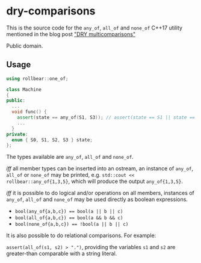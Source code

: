 # dry-comparisons

This is the source code for the `any_of`, `all_of` and `none_of` C++17 utility mentioned in the blog post
["DRY multicomparisons"](http://playfulprogramming.blogspot.com/2018/07/dry-multicomparisons.html)

Public domain.

## Usage

```Cpp
using rollbear::one_of;

class Machine
{
public:
  ...
  void func() {
    assert(state == any_of(S1, S3)); // assert(state == S1 || state == S3);
    ...
  }
private:
  enum { S0, S1, S2, S3 } state;
};
```

The types available are `any_of`, `all_of` and `none_of`.

*iff* all member types can be inserted into an ostream, an instance of `any_of`, `all_of` or
`none_of` may be printed, e.g. `std::cout << rollbear::any_of{1,3,5}`, which
will produce the output `any_of{1,3,5}`. 

*iff* it is possible to do logical and/or operations on all members, instances
of `any_of`, `all_of` and `none_of` may be used directly as boolean expressions.

* `bool(any_of{a,b,c}) == bool(a || b || c)`
* `bool(all_of{a,b,c}) == bool(a && b && c)`
* `bool(none_of{a,b,c}) == !bool(a || b || c)`

It is also possible to do relational comparisons. For example:

`assert(all_of(s1, s2) > ".")`, providing the variables `s1` and `s2` are
greater-than comparable with a string literal.